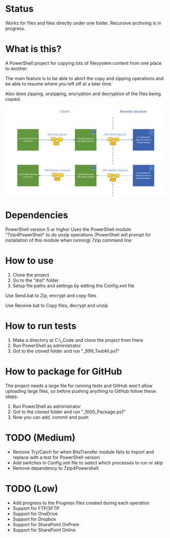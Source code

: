 # Status
Works for files and files directly under one folder. Recursive archiving is in progress.

# What is this?
A PowerShell project for copying lots of filesystem content from one place to another.

The main feature is to be able to abort the copy and zipping operations and be able to resume where you left off at a later time.

Also does zipping, unzipping, encryption and decryption of the files being copied.

![Sketch](/_Docs/Sketch.png?raw=true "Sketch")

# Dependencies
PowerShell version 5 or higher
Uses the PowerShell module "7zip4PowerShell" to do unzip operations (PowerShell will prompt for installation of this module when running)
7zip command line

# How to use
1. Clone the project
2. Go to the "dist" folder
3. Setup file paths and settings by editing the Config.xml file

Use Send.bat to Zip, encrypt and copy files

Use Receive.bat to Copy files, decrypt and unzip

# How to run tests
1. Make a directory at C:\\_Code and clone the project from there
2. Run PowerShell as administrator
3. Got to the cloned folder and run "_999_TestAll.ps1"

# How to package for GitHub
The project needs a large file for running tests and GitHub won't allow uploading large files, so before pushing anything to GitHub follow these steps:
1. Run PowerShell as administrator
2. Got to the cloned folder and run "_1000_Package.ps1"
3. Now you can add, commit and push

# TODO (Medium)
- Remove Try/Catch for when BitsTransfer module fails to import and replace with a test for PowerShell version
- Add switches in Config.xml file to select which processes to run or skip
- Remove dependency to 7zip4Powershell

# TODO (Low)
- Add progress to the Progress files created during each operation
- Support for FTP/SFTP
- Support for OneDrive
- Support for Dropbox
- Support for SharePoint OnPrem
- Support for SharePoint Online
